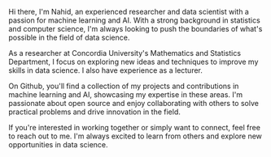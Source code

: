 Hi there, I'm Nahid, an experienced researcher and data scientist with a passion for machine learning and AI. With a strong background in statistics and computer science, I'm always looking to push the boundaries of what's possible in the field of data science.

As a researcher at Concordia University's Mathematics and Statistics Department, I focus on exploring new ideas and techniques to improve my skills in data science. I also have experience as a lecturer.

On Github, you'll find a collection of my projects and contributions in machine learning and AI, showcasing my expertise in these areas. I'm passionate about open source and enjoy collaborating with others to solve practical problems and drive innovation in the field.

If you're interested in working together or simply want to connect, feel free to reach out to me. I'm always excited to learn from others and explore new opportunities in data science.

<!---
nahiid/nahiid is a ✨ special ✨ repository because its `README.md` (this file) appears on your GitHub profile.
You can click the Preview link to take a look at your changes.
--->
